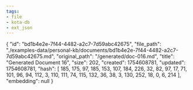 ```yaml
---
tags:
- file
- kota-db
- ext_json
---
```

{
  "id": "bd1b4e2e-7f44-4482-a2c7-7d59abc42675",
  "file_path": "./examples-data/personal-kb/documents/bd1b4e2e-7f44-4482-a2c7-7d59abc42675.md",
  "original_path": "/generated/doc-016.md",
  "title": "Generated Document 16",
  "size": 202,
  "created": 1754608781,
  "updated": 1754608781,
  "hash": [
    185,
    175,
    97,
    185,
    153,
    107,
    184,
    226,
    32,
    82,
    97,
    17,
    71,
    101,
    96,
    94,
    112,
    3,
    110,
    111,
    74,
    115,
    132,
    36,
    38,
    3,
    130,
    252,
    18,
    0,
    6,
    214
  ],
  "embedding": null
}
